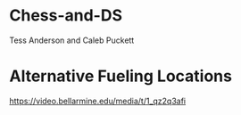 # Chess-and-DS
Tess Anderson and Caleb Puckett

# Alternative Fueling Locations
https://video.bellarmine.edu/media/t/1_qz2q3afi

